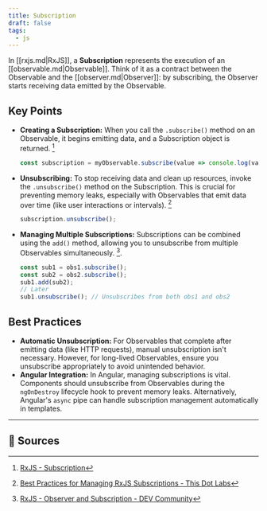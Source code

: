 ```yaml
---
title: Subscription
draft: false
tags:
  - js
---
```


In [[rxjs.md|RxJS]], a **Subscription** represents the execution of an [[observable.md|Observable]]. Think of it as a contract between the Observable and the [[observer.md|Observer]]: by subscribing, the Observer starts receiving data emitted by the Observable.

## Key Points

- **Creating a Subscription:** When you call the `.subscribe()` method on an Observable, it begins emitting data, and a Subscription object is returned. [^1]

    ```js
    const subscription = myObservable.subscribe(value => console.log(value));
    ```

- **Unsubscribing:** To stop receiving data and clean up resources, invoke the `.unsubscribe()` method on the Subscription. This is crucial for preventing memory leaks, especially with Observables that emit data over time (like user interactions or intervals). [^2]

    ```js
    subscription.unsubscribe();
    ```

- **Managing Multiple Subscriptions:** Subscriptions can be combined using the `add()` method, allowing you to unsubscribe from multiple Observables simultaneously. [^3].

    ````js
    const sub1 = obs1.subscribe();
    const sub2 = obs2.subscribe();
    sub1.add(sub2);
    // Later
    sub1.unsubscribe(); // Unsubscribes from both obs1 and obs2
    ````

## Best Practices

- **Automatic Unsubscription:** For Observables that complete after emitting data (like HTTP requests), manual unsubscription isn't necessary. However, for long-lived Observables, ensure you unsubscribe appropriately to avoid unintended behavior.
- **Angular Integration:** In Angular, managing subscriptions is vital. Components should unsubscribe from Observables during the `ngOnDestroy` lifecycle hook to prevent memory leaks. Alternatively, Angular's `async` pipe can handle subscription management automatically in templates.

---

## 🔗 Sources

[^1]: [RxJS - Subscription](https://rxjs.dev/guide/subscription?utm_source=chatgpt.com)
[^2]: [Best Practices for Managing RxJS Subscriptions - This Dot Labs](https://www.thisdot.co/blog/best-practices-for-managing-rxjs-subscriptions?utm_source=chatgpt.com)
[^3]: [RxJS - Observer and Subscription - DEV Community](https://dev.to/this-is-learning/rxjs-observer-and-subscription-5cg3?utm_source=chatgpt.com)
